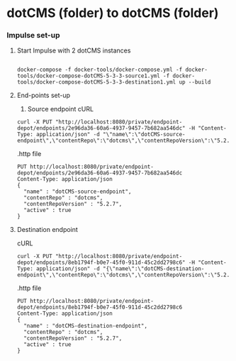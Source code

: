 # dotCMS \(folder\) to dotCMS \(folder\)

### **Impulse set-up**

1. Start Impulse with 2 dotCMS instances

   ```text

   docker-compose -f docker-tools/docker-compose.yml -f docker-tools/docker-compose-dotCMS-5-3-3-source1.yml -f docker-tools/docker-compose-dotCMS-5-3-3-destination1.yml up --build

   ```

2. End-points set-up 

   1. Source endpoint  cURL

   ```text
   curl -X PUT "http://localhost:8080/private/endpoint-depot/endpoints/2e96da36-60a6-4937-9457-7b682aa546dc" -H "Content-Type: application/json" -d "\"name\":\"dotCMS-source-endpoint\",\"contentRepo\":\"dotcms\",\"contentRepoVersion\":\"5.2.7\",\"active\":true}"
   ```

         .http file 

   ```text
   PUT http://localhost:8080/private/endpoint-depot/endpoints/2e96da36-60a6-4937-9457-7b682aa546dc
   Content-Type: application/json
   {
     "name" : "dotCMS-source-endpoint",
     "contentRepo" : "dotcms",
     "contentRepoVersion" : "5.2.7",
     "active" : true
   }
   ```

3. Destination endpoint  
  
   cURL

   ```text
   curl -X PUT "http://localhost:8080/private/endpoint-depot/endpoints/8eb1794f-b0e7-45f0-911d-45c2dd2798c6" -H "Content-Type: application/json" -d "{\"name\":\"dotCMS-destination-endpoint\",\"contentRepo\":\"dotcms\",\"contentRepoVersion\":\"5.2.7\",\"active\":true}"
   ```

  
   .http file 

   ```text
   PUT http://localhost:8080/private/endpoint-depot/endpoints/8eb1794f-b0e7-45f0-911d-45c2dd2798c6
   Content-Type: application/json
   {
     "name" : "dotCMS-destination-endpoint",
     "contentRepo" : "dotcms",
     "contentRepoVersion" : "5.2.7",
     "active" : true
   }
   ```

